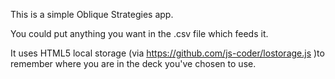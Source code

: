 This is a simple Oblique Strategies app.

You could put anything you want in the .csv file which feeds it.

It uses HTML5 local storage (via https://github.com/js-coder/lostorage.js )to remember where you are in the deck you've chosen to use. 
